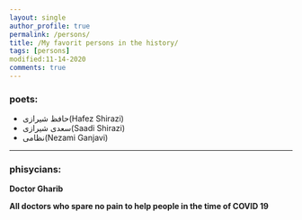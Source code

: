 ```yaml
---
layout: single
author_profile: true
permalink: /persons/
title: /My favorit persons in the history/
tags: [persons]
modified:11-14-2020
comments: true
---
```


### poets:
* حافظ شیرازی(Hafez Shirazi)
* سعدی شیرازی(Saadi Shirazi)
* نظامی(Nezami Ganjavi)
---
### phisycians:
**Doctor Gharib**

**All doctors who spare no pain to help people in the time of COVID 19**



